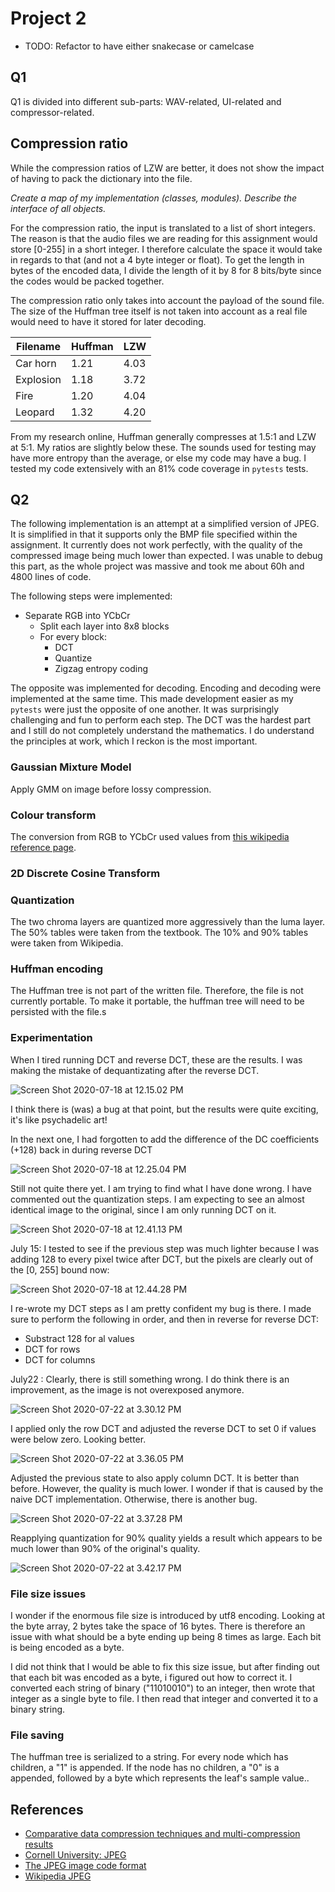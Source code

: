 # Project 2

* TODO: Refactor to have either snakecase or camelcase

## Q1

Q1 is divided into different sub-parts: WAV-related, UI-related and compressor-related.

## Compression ratio

While the compression ratios of LZW are better, it does not show the impact of having to pack the dictionary into the file.

_Create a map of my implementation (classes, modules). Describe the interface of all objects._

For the compression ratio, the input is translated to a list of short integers. The reason is that the audio files we are reading for this assignment would store [0-255] in a short integer. I therefore calculate the space it would take in regards to that (and not a 4 byte integer or float). To get the length in bytes of the encoded data, I divide the length of it by 8 for 8 bits/byte since the codes would be packed together.

The compression ratio only takes into account the payload of the sound file. The size of the Huffman tree itself is not taken into account as a real file would need to have it stored for later decoding.

| Filename  | Huffman | LZW  |
| --------- | ------- | ---- |
| Car horn  | 1.21    | 4.03 |
| Explosion | 1.18    | 3.72 |
| Fire      | 1.20    | 4.04 |
| Leopard   | 1.32    | 4.20 |

From my research online, Huffman generally compresses at 1.5:1 and LZW at 5:1. My ratios are slightly below these. The sounds used for testing may have more entropy than the average, or else my code may have a bug. I tested my code extensively with an 81% code coverage in `pytests` tests.

## Q2

The following implementation is an attempt at a simplified version of JPEG. It is simplified in that it supports only the BMP file specified within the assignment. It currently does not work perfectly, with the quality of the compressed image being much lower than expected. I was unable to debug this part, as the whole project was massive and took me about 60h and 4800 lines of code.



The following steps were implemented:

* Separate RGB into YCbCr
  * Split each layer into 8x8 blocks
  * For every block:
    * DCT
    * Quantize
    * Zigzag entropy coding

The opposite was implemented for decoding. Encoding and decoding were implemented at the same time. This made development easier as my `pytests` were just the opposite of one another. It was surprisingly challenging and fun to perform each step. The DCT was the hardest part and I still do not completely understand the mathematics. I do understand the principles at work, which I reckon is the most important.

### Gaussian Mixture Model

Apply GMM on image before lossy compression.

### Colour transform

The conversion from RGB to YCbCr used values from [this wikipedia reference page](https://en.wikipedia.org/wiki/YCbCr).

### 2D Discrete Cosine Transform

### Quantization

The two chroma layers are quantized more aggressively than the luma layer. The 50% tables were taken from the textbook. The 10% and 90% tables were taken from Wikipedia.

### Huffman encoding

The Huffman tree is not part of the written file. Therefore, the file is not currently portable. To make it portable, the huffman tree will need to be persisted with the file.s

### Experimentation

When I tired running DCT and reverse DCT, these are the results. I was making the mistake of dequantizating after the reverse DCT.

![Screen Shot 2020-07-18 at 12.15.02 PM](REPORT.assets/Screen%20Shot%202020-07-18%20at%2012.15.02%20PM.png)

I think there is (was) a bug at that point, but the results were quite exciting, it's like psychadelic art!

In the next one, I had forgotten to add the difference of the DC coefficients (+128) back in during reverse DCT 

![Screen Shot 2020-07-18 at 12.25.04 PM](REPORT.assets/Screen%20Shot%202020-07-18%20at%2012.25.04%20PM.png)

Still not quite there yet. I am trying to find what I have done wrong. I have commented out the quantization steps. I am expecting to see an almost identical image to the original, since I am only running DCT on it.

![Screen Shot 2020-07-18 at 12.41.13 PM](REPORT.assets/Screen%20Shot%202020-07-18%20at%2012.41.13%20PM.png)

July 15: I tested to see if the previous step was much lighter because I was adding 128 to every pixel twice after DCT, but the pixels are clearly out of the [0, 255] bound now:

![Screen Shot 2020-07-18 at 12.44.28 PM](REPORT.assets/Screen%20Shot%202020-07-18%20at%2012.44.28%20PM.png)

I re-wrote my DCT steps as I am pretty confident my bug is there. I made sure to perform the following in order, and then in reverse for reverse DCT:

* Substract 128 for al values
* DCT for rows
* DCT for columns

July22 : Clearly, there is still something wrong. I do think there is an improvement, as the image is not overexposed anymore. 

![Screen Shot 2020-07-22 at 3.30.12 PM](REPORT.assets/Screen%20Shot%202020-07-22%20at%203.30.12%20PM.png)

I applied only the row DCT and adjusted the reverse DCT to set 0 if values were below zero. Looking better.

![Screen Shot 2020-07-22 at 3.36.05 PM](REPORT.assets/Screen%20Shot%202020-07-22%20at%203.36.05%20PM.png)

Adjusted the previous state to also apply column DCT. It is better than before. However, the quality is much lower. I wonder if that is caused by the naive DCT implementation. Otherwise, there is another bug.

![Screen Shot 2020-07-22 at 3.37.28 PM](REPORT.assets/Screen%20Shot%202020-07-22%20at%203.37.28%20PM.png)

Reapplying quantization for 90% quality yields a result which appears to be much lower than 90% of the original's quality.

![Screen Shot 2020-07-22 at 3.42.17 PM](REPORT.assets/Screen%20Shot%202020-07-22%20at%203.42.17%20PM.png)



### File size issues

I wonder if the enormous file size is introduced by utf8 encoding. Looking at the byte array, 2 bytes take the space of 16 bytes. There is therefore an issue with what should be a byte ending up being 8 times as large. Each bit is being encoded as a byte.

I did not think that I would be able to fix this size issue, but after finding out that each bit was encoded as a byte, i figured out how to correct it. I converted each string of binary ("11010010") to an integer, then wrote that integer as a single byte to file. I then read that integer and converted it to a binary string.

### File saving

The huffman tree is serialized to a string. For every node which has children, a "1" is appended. If the node has no children, a "0" is a appended, followed by a byte which represents the leaf's sample value..



## References

* [Comparative data compression techniques and multi-compression results](https://iopscience.iop.org/article/10.1088/1757-899X/53/1/012081/pdf)
* [Cornell University: JPEG](http://pi.math.cornell.edu/~web6140/TopTenAlgorithms/JPEG.html)
* [The JPEG image code format](https://www.massey.ac.nz/~mjjohnso/notes/59731/presentations/jpeg.pdf)
* [Wikipedia JPEG](https://en.wikipedia.org/wiki/JPEG#Encoding)